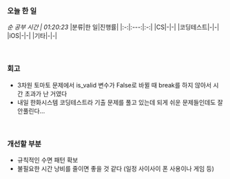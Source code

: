 ### 오늘 한 일
_순 공부 시간 | 01:20:23_
|분류|한 일|진행률|
|:-:|:---:|:-:|
|CS|-|-|
|코딩테스트|-|-|
|iOS|-|-|
|기타|-|-|

<br>

### 회고
- 3차원 토마토 문제에서 is_valid 변수가 False로 바뀔 때 break를 하지 않아서 시간 초과가 난 거였다
- 내일 한화시스템 코딩테스트라 기출 문제를 풀고 있는데 되게 쉬운 문제들인데도 잘 안풀린다...

<br>

### 개선할 부분
- 규칙적인 수면 패턴 확보
- 불필요한 시간 낭비를 줄이면 좋을 것 같다 (일정 사이사이 폰 사용이나 게임 등)
